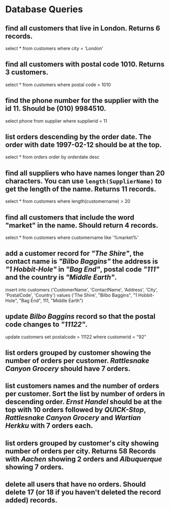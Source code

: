 # Database Queries

## find all customers that live in London. Returns 6 records.

select * from customers where city = 'London'

## find all customers with postal code 1010. Returns 3 customers.

select * from customers where postal code = 1010

## find the phone number for the supplier with the id 11. Should be (010) 9984510.

select phone from supplier where supplierid = 11

## list orders descending by the order date. The order with date 1997-02-12 should be at the top.

select * from orders order by orderdate desc

## find all suppliers who have names longer than 20 characters. You can use `length(SupplierName)` to get the length of the name. Returns 11 records.

select * from customers where length(customername) > 20

## find all customers that include the word "market" in the name. Should return 4 records.

select * from customers where customername like '%market%'

## add a customer record for _"The Shire"_, the contact name is _"Bilbo Baggins"_ the address is _"1 Hobbit-Hole"_ in _"Bag End"_, postal code _"111"_ and the country is _"Middle Earth"_.

insert into customers ('CustomerName', 'ContactName', 'Address', 'City', 'PostalCode', 'Country') values ('The Shire', "Bilbo Baggins", "1 Hobbit-Hole", "Bag End", 111, "Middle Earth")

## update _Bilbo Baggins_ record so that the postal code changes to _"11122"_.

update customers set postalcode = 11122 where customerid = "92"

## list orders grouped by customer showing the number of orders per customer. _Rattlesnake Canyon Grocery_ should have 7 orders.

## list customers names and the number of orders per customer. Sort the list by number of orders in descending order. _Ernst Handel_ should be at the top with 10 orders followed by _QUICK-Stop_, _Rattlesnake Canyon Grocery_ and _Wartian Herkku_ with 7 orders each.

## list orders grouped by customer's city showing number of orders per city. Returns 58 Records with _Aachen_ showing 2 orders and _Albuquerque_ showing 7 orders.

## delete all users that have no orders. Should delete 17 (or 18 if you haven't deleted the record added) records.
